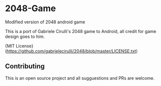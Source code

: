 # 2048-Game
Modified version of 2048 android game

This is a port of Gabriele Cirulli's 2048 game to Android, all credit for game design goes to him.



{MIT License}(https://github.com/gabrielecirulli/2048/blob/master/LICENSE.txt)

## Contributing
This is an open source project and all sugguestions and PRs are welcome.
